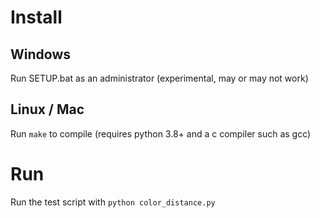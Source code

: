 # Install

## Windows

Run SETUP.bat as an administrator (experimental, may or may not work)

## Linux / Mac

Run `make` to compile (requires python 3.8+ and a c compiler such as gcc)

# Run

Run the test script with `python color_distance.py`
